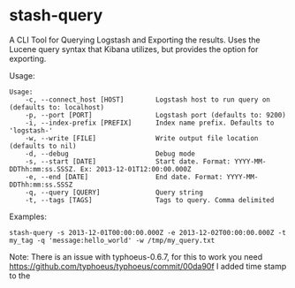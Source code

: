 stash-query
===========

A CLI Tool for Querying Logstash and Exporting the results. Uses the Lucene query syntax that Kibana utilizes, but provides the option for exporting. 

Usage:
```
Usage:
    -c, --connect_host [HOST]        Logstash host to run query on (defaults to: localhost)
    -p, --port [PORT]                Logstash port (defaults to: 9200)
    -i, --index-prefix [PREFIX]      Index name prefix. Defaults to 'logstash-'
    -w, --write [FILE]               Write output file location (defaults to nil)
    -d, --debug                      Debug mode
    -s, --start [DATE]               Start date. Format: YYYY-MM-DDThh:mm:ss.SSSZ. Ex: 2013-12-01T12:00:00.000Z
    -e, --end [DATE]                 End date. Format: YYYY-MM-DDThh:mm:ss.SSSZ
    -q, --query [QUERY]              Query string
    -t, --tags [TAGS]                Tags to query. Comma delimited
```

Examples:
```
stash-query -s 2013-12-01T00:00:00.000Z -e 2013-12-02T00:00:00.000Z -t my_tag -q 'message:hello_world' -w /tmp/my_query.txt
```

Note: There is an issue with typhoeus-0.6.7, for this to work you need https://github.com/typhoeus/typhoeus/commit/00da90f
I added time stamp to the 